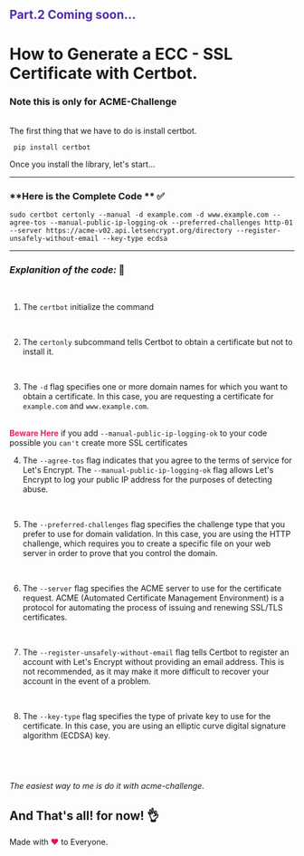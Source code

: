 ## <font color="#512DA8"> **Part.2 Coming soon...**</font>

# How to Generate a ECC - SSL Certificate with Certbot.

### Note this is only for ACME-Challenge
\
The first thing that we have to do is install certbot.

	 pip install certbot

Once you install the library, let's start...

--- 

### **Here is the Complete Code ** ✅

	sudo certbot certonly --manual -d example.com -d www.example.com --agree-tos --manual-public-ip-logging-ok --preferred-challenges http-01 --server https://acme-v02.api.letsencrypt.org/directory --register-unsafely-without-email --key-type ecdsa

---


### *Explanition of the code:* 📖

\
<tab>
1. The `certbot` initialize the command 

\
<tab>

2. The `certonly` subcommand tells Certbot to obtain a certificate but not to install it.

\
<tab>

3.  The `-d` flag specifies one or more domain names for which you want to obtain a certificate. In this case, you are requesting a certificate for `example.com` and `www.example.com`.

\
<tab>
<font color="#E91E63"> **Beware Here**</font>
if you add `--manual-public-ip-logging-ok` to your code possible you `can't` create more SSL certificates
\
<tab>

4. The `--agree-tos` flag indicates that you agree to the terms of service for Let's Encrypt. The `--manual-public-ip-logging-ok` flag allows Let's Encrypt to log your public IP address for the purposes of detecting abuse.

\
<tab>

5. The `--preferred-challenges` flag specifies the challenge type that you prefer to use for domain validation. In this case, you are using the HTTP challenge, which requires you to create a specific file on your web server in order to prove that you control the domain.

\
<tab>

6. The `--server` flag specifies the ACME server to use for the certificate request. ACME (Automated Certificate Management Environment) is a protocol for automating the process of issuing and renewing SSL/TLS certificates.

\
<tab>

7. The `--register-unsafely-without-email` flag tells Certbot to register an account with Let's Encrypt without providing an email address. This is not recommended, as it may make it more difficult to recover your account in the event of a problem.

\
<tab>

8. The `--key-type` flag specifies the type of private key to use for the certificate. In this case, you are using an elliptic curve digital signature algorithm (ECDSA) key.

\
<tab>
---

*The easiest way to me is do it with acme-challenge.*

## And That's all! for now! 👌
Made with <font color="#EB144C"> **❤️**</font> to Everyone.
